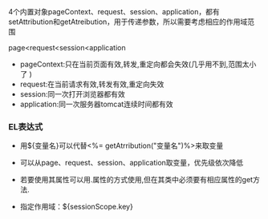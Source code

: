 4个内置对象pageContext、request、session、application，都有setAttribution和getAtreibution，用于传递参数，所以需要考虑相应的作用域范围

page<request<session<application

* pageContext:只在当前页面有效,转发,重定向都会失效(几乎用不到,范围太小了  )
* request:在当前请求有效,转发有效,重定向失效
* session:同一次打开浏览器都有效
* application:同一次服务器tomcat连续时间都有效
 
### EL表达式
* 用${变量名}可以代替<%= getAtrribution("变量名")%>来取变量
* 可以从page、request、session、application取变量，优先级依次降低

* 若要使用其属性可以用.属性的方式使用,但在其类中必须要有相应属性的get方法.  

* 指定作用域：${sessionScope.key}
 